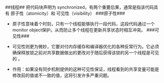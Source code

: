 ##线程##
把代码块声明为 synchronized，有两个重要后果，通常是指该代码具有 原子性（atomicity）和 可见性（visibility）
###原子性###

- 原子性意味着个时刻，只有一个线程能够执行一段代码，这段代码通过一个monitor object保护。从而防止多个线程在更新共享状态时相互冲突。
###可见性###
- 可见性则更为微妙，它要对付内存缓存和编译器优化的各种反常行为。它必须确保释放锁之前对共享数据做出的更改对于随后获得该锁的另一个线程是可见的 。

- 作用：如果没有同步机制提供的这种可见性保证，线程看到的共享变量可能是修改前的值或不一致的值，这将引发许多严重问题。